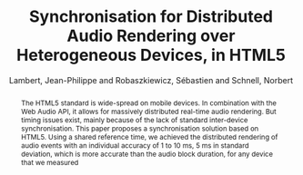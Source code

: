 --- 
title: "Synchronisation for Distributed Audio Rendering over Heterogeneous Devices, in HTML5" 
abstract: "The HTML5 standard is wide-spread on mobile devices. In combination with the Web Audio API, it allows for massively distributed real-time audio rendering. But timing issues exist, mainly because of the lack of standard inter-device synchronisation. This paper proposes a synchronisation solution based on HTML5. Using a shared reference time, we achieved the distributed rendering of audio events with an individual accuracy of 1 to 10 ms, 5 ms in standard deviation, which is more accurate than the audio block duration, for any device that we measured" 
address: "Atlanta, Georgia" 
author: "Lambert, Jean-Philippe and Robaszkiewicz, Sébastien and Schnell, Norbert"
webAuthor: "Jean-Philippe Lambert, Sébastien Robaszkiewicz, Norbert Schnell" 
booktitle: "Proceedings of the International Web Audio Conference" 
editor: "Freeman, Jason and Lerch, Alexander and Paradis, Matthew" 
month: "Proceedings of the International Web Audio Conference"
pages: "" 
publisher: "Georgia Tech" 
series: "WAC '16"
type: "Paper"  
year: "2016" 
id: "2016_81" 
tags: year2016
media: https://smartech.gatech.edu/bitstream/handle/1853/54598/synchronisation_videostream.html?sequence=8&isAllowed=y 
pdflink: /_data/papers/pdf/2016/2016_81.pdf
ISSN: 2663-5844
---